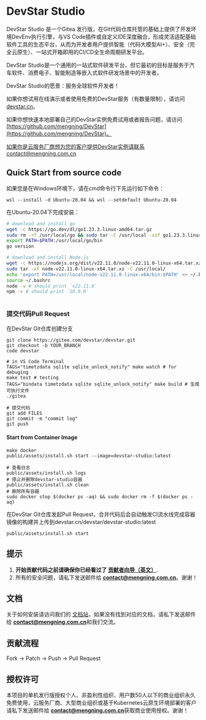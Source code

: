 # DevStar Studio

DevStar Studio 是一个Gitea 发行版，在Git代码仓库托管的基础上提供了开发环境DevEnv执行引擎，与VS Code插件或自定义IDE深度融合，形成灵活适配基础软件工具的生态平台，从而为开发者用户提供智能（代码大模型AI+）、安全（完全云原生）、一站式开箱即用的CI/CD全生命周期研发平台。

DevStar Studio是一个通用的一站式软件研发平台，但它最初的目标是服务于汽车软件、消费电子、智能制造等嵌入式软件研发场景中的开发者。

DevStar Studio的愿景：服务全球软件开发者！

如果你想试用在线演示或者使用免费的DevStar服务（有数量限制），请访问 [devstar.cn](https://devstar.cn/)。

如果你想快速本地部署自己的DevStar实例免费试用或者报告问题，请访问 [https://github.com/mengning/DevStar](https://github.com/mengning/DevStar)。

如果你是云服务厂商想为您的客户提供DevStar实例请联系contact@mengning.com.cn

## Quick Start from source code

如果您是在Windows环境下，请在cmd命令行下先运行如下命令：

```
wsl --install -d Ubuntu-20.04 && wsl --setdefault Ubuntu-20.04
```

在Ubuntu-20.04下完成安装：

```bash
# download and install go
wget -c https://go.dev/dl/go1.23.3.linux-amd64.tar.gz 
sudo rm -rf /usr/local/go && sudo tar -C /usr/local -xzf go1.23.3.linux-amd64.tar.gz
export PATH=$PATH:/usr/local/go/bin
go version

# download and install Node.js
wget -c https://nodejs.org/dist/v22.11.0/node-v22.11.0-linux-x64.tar.xz
sudo tar -xf node-v22.11.0-linux-x64.tar.xz -C /usr/local/
echo 'export PATH=/usr/local/node-v22.11.0-linux-x64/bin:$PATH' >> ~/.bashrc
source ~/.bashrc
node -v # should print `v22.11.0`
npm -v # should print `10.9.0`



```

###  提交代码Pull Request

在DevStar Git仓库创建分支
```
git clone https://gitee.com/devstar/devstar.git
git checkout -b YOUR_BRANCH
code devstar

# in VS Code Terminal
TAGS="timetzdata sqlite sqlite_unlock_notify" make watch # for debuging
make test # testing
TAGS="bindata timetzdata sqlite sqlite_unlock_notify" make build # 生成可执行文件
./gitea

# 提交代码
git add FILES
git commit -m "commit log"
git push
```

#### Start from Container Image

```
make docker
public/assets/install.sh start --image=devstar-studio:latest

# 查看日志
public/assets/install.sh logs
# 停止并删除devstar-studio容器
public/assets/install.sh clean
# 删除所有容器
sudo docker stop $(docker ps -aq) && sudo docker rm -f $(docker ps -aq)
```

在DevStar Git仓库发起Pull Request，合并代码后会自动触发CI流水线完成容器镜像的构建并上传到devstar.cn/devstar/devstar-studio:latest 

```
public/assets/install.sh start
```

## 提示

1. **开始贡献代码之前请确保你已经看过了 [贡献者向导（英文）](CONTRIBUTING.md)**.
2. 所有的安全问题，请私下发送邮件给 **contact@mengning.com.cn**。谢谢！

## 文档

关于如何安装请访问我们的 [文档站](https://github.com/mengning/DevStar)，如果没有找到对应的文档，请私下发送邮件给 **contact@mengning.com.cn**和我们交流。

## 贡献流程

Fork -> Patch -> Push -> Pull Request

## 授权许可

本项目的单机发行版授权个人、非盈利性组织、用户数50人以下的商业组织永久免费使用，云服务厂商、大型商业组织或基于Kubernetes云原生环境部署的客户请私下发送邮件给 **contact@mengning.com.cn**获取商业使用授权。谢谢！